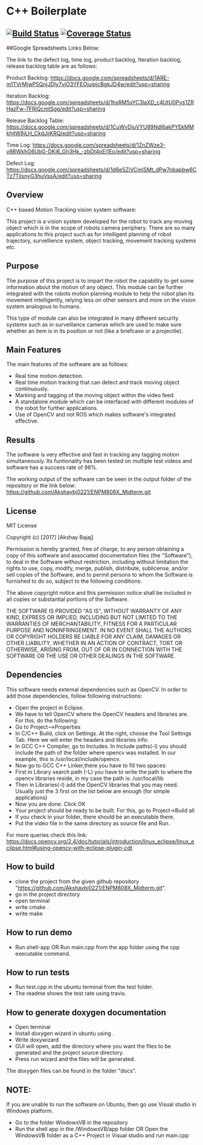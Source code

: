 # C++ Boilerplate
[![Build Status](https://travis-ci.org/Akshaybj0221/ENPM808X_Midterm.svg?branch=master)](https://travis-ci.org/Akshaybj0221/ENPM808X_Midterm)
[![Coverage Status](https://coveralls.io/repos/github/Akshaybj0221/ENPM808X_Midterm/badge.svg)](https://coveralls.io/github/Akshaybj0221/ENPM808X_Midterm)
---

##Google Spreadsheets Links Below:

The link to the defect log, time log, product backlog, Iteration backlog, release backlog table are as follows:

Product Backlog: https://docs.google.com/spreadsheets/d/1ARE-m1TVrMjwP5QnjJDIy7vjO3YFEOjuipjcBgkJD4w/edit?usp=sharing

Iteration Backlog: https://docs.google.com/spreadsheets/d/1hsRM5sYC3laXD_c4UtU0Pys1ZRHazFw-7FRlQcmtSgg/edit?usp=sharing

Release Backlog Table: https://docs.google.com/spreadsheets/d/1CuWvDiuVYU89Ndl6akPYEkMMkhjtW8jLH_CkdJijKRQ/edit?usp=sharing


Time Log: https://docs.google.com/spreadsheets/d/1ZnZWze3-v8BWkhG6UbG-DKi6_Gh3Hk_-zbDt4oEi1Eo/edit?usp=sharing

Defect Log: https://docs.google.com/spreadsheets/d/1d6eSZiVCmlSMt_dPw7nbapbw6CTz7TilsnyG3huVssA/edit?usp=sharing


## Overview

C++ based Motion Tracking vision system software:

This project is a vision system developed for the robot to track any moving object which is in the scope of robots camera periphery. There are so many applications to this project such as for intelligent planning of robot trajectory, survellience system, object tracking, movement tracking systems etc.

## Purpose
The purpose of this project is to impart the robot the capability to get some information about the motion of any object. This module can be further integrated with the robots motion planning module to help the robot plan its movement intelligently, relying less on other sensors and more on the vision system analogous to humans.

This type of module can also be integrated in many different security systems such as in surveillance cameras which are used to make sure whether an item is in its position or not (like a briefcase or a projectile).

## Main Features
The main features of the software are as follows:

- Real time motion detection.
- Real time motion tracking that can detect and track moving object
continuously.
- Marking and tagging of the moving object within the video feed.
- A standalone module which can be interfaced with different modules of the robot for further applications.
- Use of OpenCV and not ROS which makes software's integrated effective.

## Results

The software is very effective and fast in tracking any tagging motion simultaneously.
Its funtionality has been tested on multiple test videos and software has a success rate of 98%.

The working output of the software can be seen in the output folder of the repository or the link below:
https://github.com/Akshaybj0221/ENPM808X_Midterm.git

## License

MIT License

Copyright (c) [2017] [Akshay Bajaj]

Permission is hereby granted, free of charge, to any person obtaining a copy
of this software and associated documentation files (the "Software"), to deal
in the Software without restriction, including without limitation the rights
to use, copy, modify, merge, publish, distribute, sublicense, and/or sell
copies of the Software, and to permit persons to whom the Software is
furnished to do so, subject to the following conditions:

The above copyright notice and this permission notice shall be included in all
copies or substantial portions of the Software.

THE SOFTWARE IS PROVIDED "AS IS", WITHOUT WARRANTY OF ANY KIND, EXPRESS OR
IMPLIED, INCLUDING BUT NOT LIMITED TO THE WARRANTIES OF MERCHANTABILITY,
FITNESS FOR A PARTICULAR PURPOSE AND NONINFRINGEMENT. IN NO EVENT SHALL THE
AUTHORS OR COPYRIGHT HOLDERS BE LIABLE FOR ANY CLAIM, DAMAGES OR OTHER
LIABILITY, WHETHER IN AN ACTION OF CONTRACT, TORT OR OTHERWISE, ARISING FROM,
OUT OF OR IN CONNECTION WITH THE SOFTWARE OR THE USE OR OTHER DEALINGS IN THE
SOFTWARE.

## Dependencies
This software needs external dependencies such as OpenCV. In order to add those dependencies, follow following instructions:

- Open the project in Eclipse.
- We have to tell OpenCV where the OpenCV headers and libraries are. For this, do the following:
- Go to Project–>Properties
- In C/C++ Build, click on Settings. At the right, choose the Tool Settings Tab. Here we will enter the headers and libraries info:
- In GCC C++ Compiler, go to Includes. In Include paths(-l) you should include the path of the folder where opencv was installed. In our example, this is /usr/local/include/opencv.
- Now go to GCC C++ Linker,there you have to fill two spaces:
- First in Library search path (-L) you have to write the path to where the opencv libraries reside, in my case the path is: /usr/local/lib
- Then in Libraries(-l) add the OpenCV libraries that you may need. Usually just the 3 first on the list below are enough (for simple applications) 
- Now you are done. Click OK
- Your project should be ready to be built. For this, go to Project->Build all
- If you check in your folder, there should be an executable there.
- Put the video file in the same directory as source file and Run.

For more queries check this link: https://docs.opencv.org/2.4/doc/tutorials/introduction/linux_eclipse/linux_eclipse.html#using-opencv-with-eclipse-plugin-cdt 

## How to build

- clone the project from the given github repository "https://github.com/Akshaybj0221/ENPM808X_Midterm.git".
- go in the project directory
- open terminal
- write cmake .
- write make

## How to run demo
- Run shell-app OR Run main.cpp from the app folder using the cpp executable command.

## How to run tests
- Run test.cpp in the ubuntu terminal from the test folder.
- The readme shows the test rate using travis.

## How to generate doxygen documentation
- Open terminal
- Install doxygen wizard in ubuntu using .
- Write doxywizard
- GUI will open, add the directory where you want the files to be generated and the project source directory.
- Press run wizard and the files will be generated.

The doxygen files can be found in the folder "docs".

## NOTE:
If you are unable to run the software on Ubuntu, then go use Visual studio in Windows platform.
- Go to the folder WindowsVB in the repository
- Run the shell app in the /WindowsVB/app folder  OR Open the WindowsVB folder as a C++ Project in Visual studio and run main.cpp

